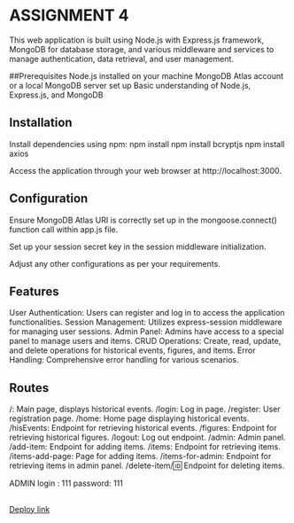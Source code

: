# ASSIGNMENT 4

This web application is built using Node.js with Express.js framework, MongoDB for database storage, and various middleware and services to manage authentication, data retrieval, and user management.

##Prerequisites
Node.js installed on your machine
MongoDB Atlas account or a local MongoDB server set up
Basic understanding of Node.js, Express.js, and MongoDB

## Installation
Install dependencies using npm:
npm install
npm install bcryptjs
npm install axios

Access the application through your web browser at http://localhost:3000.

## Configuration
Ensure MongoDB Atlas URI is correctly set up in the mongoose.connect() function call within app.js file.

Set up your session secret key in the session middleware initialization.

Adjust any other configurations as per your requirements.

## Features
User Authentication: Users can register and log in to access the application functionalities.
Session Management: Utilizes express-session middleware for managing user sessions.
Admin Panel: Admins have access to a special panel to manage users and items.
CRUD Operations: Create, read, update, and delete operations for historical events, figures, and items.
Error Handling: Comprehensive error handling for various scenarios.

## Routes
/: Main page, displays historical events.
/login: Log in page.
/register: User registration page.
/home: Home page displaying historical events.
/hisEvents: Endpoint for retrieving historical events.
/figures: Endpoint for retrieving historical figures.
/logout: Log out endpoint.
/admin: Admin panel.
/add-item: Endpoint for adding items.
/items: Endpoint for retrieving items.
/items-add-page: Page for adding items.
/items-for-admin: Endpoint for retrieving items in admin panel.
/delete-item/:id: Endpoint for deleting items.

ADMIN 
login :    111
password:  111

##
[Deploy link](https://history-nb8i.onrender.com/)
